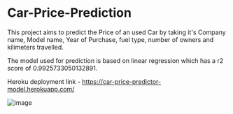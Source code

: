 # Car-Price-Prediction

This project aims to predict the Price of an used Car by taking it's Company name, Model name, Year of Purchase, fuel type, number of owners and kilimeters travelled.

The model used for prediction is based on linear regression which has a r2 score of 0.9925733050132891.

Heroku deployment link - https://car-price-predictor-model.herokuapp.com/

![image](https://user-images.githubusercontent.com/59334180/174136744-babdf810-61b8-41c9-afd2-2bafe99482e6.png)
